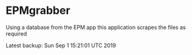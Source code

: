 # EPMgrabber
Using a database from the EPM app this application scrapes the files as required


Latest backup: Sun Sep 1 15:21:01 UTC 2019
